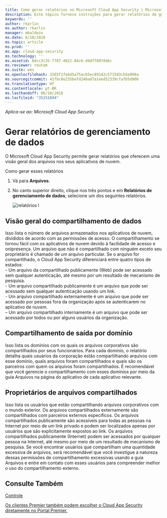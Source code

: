 ```yaml
---
title: Como gerar relatórios no Microsoft Cloud App Security | Microsoft Docs
description: Este tópico fornece instruções para gerar relatórios de gerenciamento de dados no Microsoft Cloud App Security.
keywords: ''
author: rkarlin
ms.author: rkarlin
manager: mbaldwin
ms.date: 6/10/2018
ms.topic: article
ms.prod: ''
ms.app: cloud-app-security
ms.technology: ''
ms.assetid: 0dcc3c35-f787-4822-84c6-d4dff897dd6c
ms.reviewer: reutam
ms.suite: ems
ms.openlocfilehash: 3265f1fe6d5a75ac65ec89142c571583cb5e098a
ms.sourcegitcommit: 41fbc8e235befd240ad7a1eed52339cfafb5d906
ms.translationtype: HT
ms.contentlocale: pt-BR
ms.lasthandoff: 06/10/2018
ms.locfileid: "35251694"
---
```

*Aplica-se ao: Microsoft Cloud App Security*



# <a name="generate-data-management-reports"></a>Gerar relatórios de gerenciamento de dados

O Microsoft Cloud App Security permite gerar relatórios que oferecem uma visão geral dos arquivos nos seus aplicativos de nuvem.

Como gerar esses relatórios

1. Vá para **Arquivos**. 
2. No canto superior direito, clique nos três pontos e em **Relatórios de gerenciamento de dados**, selecione um dos seguintes relatórios.

   ![relatórios](./media/reports.png) I
## <a name="data-sharing-overview"></a>Visão geral do compartilhamento de dados 

Isso lista o número de arquivos armazenados nos aplicativos de nuvem, divididos de acordo com as permissões de acesso. O compartilhamento se tornou fácil com os aplicativos de nuvem devido à facilidade de acesso e onipresença. Um arquivo que não é compartilhado com ninguém exceto seu proprietário é chamado de um arquivo particular. Se o arquivo for compartilhado, o Cloud App Security diferenciará entre quatro tipos de estados: <br> - Um arquivo da compartilhado publicamente (Web) pode ser acessado sem qualquer autenticação, até mesmo por um resultado de mecanismo de pesquisa.<br> - Um arquivo compartilhado publicamente é um arquivo que pode ser acessado sem qualquer autenticação usando um link.<br> - Um arquivo compartilhado externamente é um arquivo que pode ser acessado por pessoas fora da organização após se autenticarem no aplicativo de nuvem.<br> – Um arquivo compartilhado internamente é um arquivo que pode ser acessado por todos ou por alguns usuários da organização.

## <a name="outbound-sharing-by-domain"></a>Compartilhamento de saída por domínio

Isso lista os domínios com os quais os arquivos corporativos são compartilhados por seus funcionários. Para cada domínio, o relatório detalha quais usuários da corporação estão compartilhando arquivos com esse domínio, quais arquivos foram compartilhados e quais são os parceiros com quem os arquivos foram compartilhados. É recomendável que você gerencie o compartilhamento com esses domínios por meio da guia Arquivos na página do aplicativo de cada aplicativo relevante.

## <a name="owners-of-shared-files"></a>Proprietários de arquivos compartilhados

Isso lista os usuários que estão compartilhando arquivos corporativos com o mundo exterior. Os arquivos compartilhados externamente são compartilhados com parceiros externos específicos. Os arquivos compartilhados publicamente são acessíveis para todas as pessoas na Internet por meio de um link privado e podem ser localizados apenas por usuários que são explicitamente expostos ao link. Os arquivos compartilhados publicamente (Internet) podem ser acessados por qualquer pessoa na Internet, até mesmo por meio de um resultado de mecanismo de pesquisa. Se você encontrar usuários que compartilham uma quantidade excessiva de arquivos, será recomendável que você investigue a natureza dessas permissões de compartilhamento excessivas usando a guia Arquivos e entre em contato com esses usuários para compreender melhor o uso do compartilhamento externo.


  
## <a name="see-also"></a>Consulte Também 
[Controle](control.md)   

[Os clientes Premier também podem escolher o Cloud App Security diretamente no Portal Premier.](https://premier.microsoft.com/)  
  
  